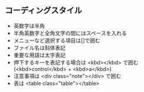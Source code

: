 ## コーディングスタイル
- 英数字は半角
- 半角英数字と全角文字の間にはスペースを入れる
- メニューなど選択する項目は[]で囲む
- ファイル名は斜体表記
- 重要な用語は太字表記
- 押下するキーを表記する場合は &lt;kbd&gt;&lt;/kbd&gt; で囲む (&lt;kbd&gt;control&lt;/kbd&gt; + &lt;kbd&gt;a&lt;/kbd&gt;)
- 注意事項は &lt;div class="note"&gt;&lt;/div&gt; で囲む
- 表は &lt;table class="table"&gt;&lt;/table&gt;